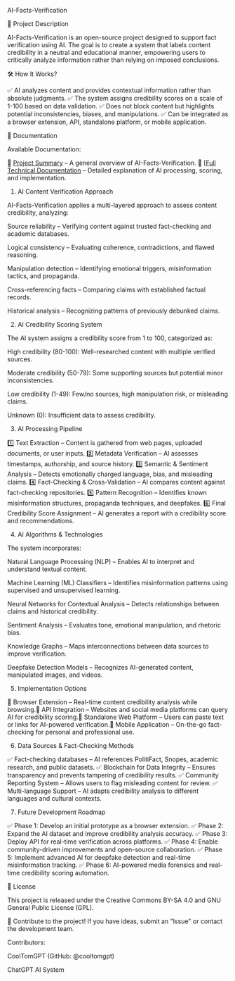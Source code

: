 AI-Facts-Verification

📌 Project Description

AI-Facts-Verification is an open-source project designed to support fact verification using AI. The goal is to create a system that labels content credibility in a neutral and educational manner, empowering users to critically analyze information rather than relying on imposed conclusions.

🛠 How It Works?

✅ AI analyzes content and provides contextual information rather than absolute judgments.
✅ The system assigns credibility scores on a scale of 1-100 based on data validation.
✅ Does not block content but highlights potential inconsistencies, biases, and manipulations.
✅ Can be integrated as a browser extension, API, standalone platform, or mobile application.

📖 Documentation

Available Documentation:

📄 [Project Summary](https://github.com/cooltomgpt/AI-Facts-Verification/edit/main/README.md) – A general overview of AI-Facts-Verification.
📄 [[Full Technical Documentation](https://github.com/cooltomgpt/AI-Facts-Verification/blob/main/AI-Facts-Verification-Full-Documentation.pdf) – Detailed explanation of AI processing, scoring, and implementation.

1. AI Content Verification Approach

AI-Facts-Verification applies a multi-layered approach to assess content credibility, analyzing:

Source reliability – Verifying content against trusted fact-checking and academic databases.

Logical consistency – Evaluating coherence, contradictions, and flawed reasoning.

Manipulation detection – Identifying emotional triggers, misinformation tactics, and propaganda.

Cross-referencing facts – Comparing claims with established factual records.

Historical analysis – Recognizing patterns of previously debunked claims.

2. AI Credibility Scoring System

The AI system assigns a credibility score from 1 to 100, categorized as:

High credibility (80-100): Well-researched content with multiple verified sources.

Moderate credibility (50-79): Some supporting sources but potential minor inconsistencies.

Low credibility (1-49): Few/no sources, high manipulation risk, or misleading claims.

Unknown (0): Insufficient data to assess credibility.

3. AI Processing Pipeline

1️⃣ Text Extraction – Content is gathered from web pages, uploaded documents, or user inputs.
2️⃣ Metadata Verification – AI assesses timestamps, authorship, and source history.
3️⃣ Semantic & Sentiment Analysis – Detects emotionally charged language, bias, and misleading claims.
4️⃣ Fact-Checking & Cross-Validation – AI compares content against fact-checking repositories.
5️⃣ Pattern Recognition – Identifies known misinformation structures, propaganda techniques, and deepfakes.
6️⃣ Final Credibility Score Assignment – AI generates a report with a credibility score and recommendations.

4. AI Algorithms & Technologies

The system incorporates:

Natural Language Processing (NLP) – Enables AI to interpret and understand textual content.

Machine Learning (ML) Classifiers – Identifies misinformation patterns using supervised and unsupervised learning.

Neural Networks for Contextual Analysis – Detects relationships between claims and historical credibility.

Sentiment Analysis – Evaluates tone, emotional manipulation, and rhetoric bias.

Knowledge Graphs – Maps interconnections between data sources to improve verification.

Deepfake Detection Models – Recognizes AI-generated content, manipulated images, and videos.

5. Implementation Options

🔹 Browser Extension – Real-time content credibility analysis while browsing.🔹 API Integration – Websites and social media platforms can query AI for credibility scoring.🔹 Standalone Web Platform – Users can paste text or links for AI-powered verification.🔹 Mobile Application – On-the-go fact-checking for personal and professional use.

6. Data Sources & Fact-Checking Methods

✅ Fact-checking databases – AI references PolitiFact, Snopes, academic research, and public datasets.
✅ Blockchain for Data Integrity – Ensures transparency and prevents tampering of credibility results.
✅ Community Reporting System – Allows users to flag misleading content for review.
✅ Multi-language Support – AI adapts credibility analysis to different languages and cultural contexts.

7. Future Development Roadmap

✅ Phase 1: Develop an initial prototype as a browser extension.
✅ Phase 2: Expand the AI dataset and improve credibility analysis accuracy.
✅ Phase 3: Deploy API for real-time verification across platforms.
✅ Phase 4: Enable community-driven improvements and open-source collaboration.
✅ Phase 5: Implement advanced AI for deepfake detection and real-time misinformation tracking.
✅ Phase 6: AI-powered media forensics and real-time credibility scoring automation.

📌 License

This project is released under the Creative Commons BY-SA 4.0 and GNU General Public License (GPL).

🚀 Contribute to the project! If you have ideas, submit an "Issue" or contact the development team.

Contributors:

CoolTomGPT (GitHub: @cooltomgpt)

ChatGPT AI System

